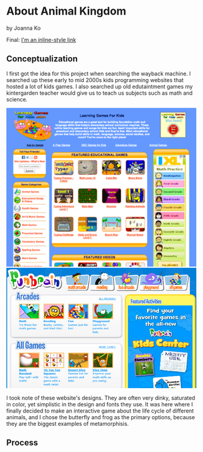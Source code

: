 # About Animal Kingdom
by Joanna Ko

Final: [I'm an inline-style link](https://www.google.com)

## Conceptualization
I first got the idea for this project when searching the wayback machine. I searched up these early to mid 2000s kids programming websites that hosted a lot of kids games. I also searched up old edutaintment games my kintergarden teacher would give us to teach us subjects such as math and science. 

<img src="wip shots/1361435034820screenshot-learninggamesforkids-1.png" width="500">

<img src="wip shots/6bac11f6f40464292a453249822af82b.png" width="500">

I took note of these website's designs. They are often very dinky, saturated in color, yet simplistic in the design and fonts they use. It was here where I finally decided to make an interactive game about the life cycle of different animals, and I chose the butterfly and frog as the primary options, because they are the biggest examples of metamorphisis.

## Process
